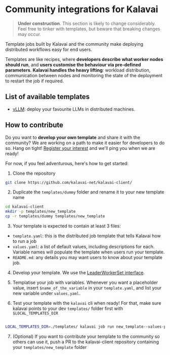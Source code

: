 # Community integrations for Kalavai

> **Under construction**. This section is likely to change considerably. Feel free to tinker with templates, but beware that breaking changes may occur.

Template jobs built by Kalavai and the community make deploying distributed workflows easy for end users.

Templates are like recipes, where **developers describe what worker nodes should run**, and **users customise the behaviour via pre-defined parameters**. **Kalavai handles the heavy lifting**: workload distribution, communication between nodes and monitoring the state of the deployment to restart the job if required.


## List of available templates

- [vLLM](templates/vllm): deploy your favourite LLMs in distributed machines.


## How to contribute

Do you want to **develop your own template** and share it with the community? We are working on a path to make it easier for developers to do so. Hang on tight! [Register your interest](http://eepurl.com/iC89hk) and we'll ping you when we are ready!

For now, if you feel adventurous, here's how to get started:


1. Clone the repository

```bash
git clone https://github.com/kalavai-net/kalavai-client/
```

2. Duplicate the `templates/dummy` folder and rename it to your new template name
```bash
cd kalavai-client
mkdir -p templates/new_template
cp -r templates/dummy templates/new_template
```

3. Your template is expected to contain at least 3 files:
* `template.yaml`: this is the distributed job template that tells Kalavai how to run a job
* `values.yaml`: a list of default values, including descriptions for each. Variable names will populate the template when users run your template.
* `README.md`: any details you may want users to know about your template job.

4. Develop your template. We use the [LeaderWorkerSet interface](https://github.com/kubernetes-sigs/lws/blob/main/docs/examples/sample/README.md).

5. Templatise your job with variables. Whenever you want a placeholder value, insert `$name_of_the_variable` in your `template.yaml`, and list your new variable under `values.yaml`.

6. Test your template with the `kalavai` cli when ready! For that, make sure kalavai points to your dev `templates/` folder first with `$LOCAL_TEMPLATES_DIR`
```bash

LOCAL_TEMPLATES_DIR=./templates/ kalavai job run new_template--values-path templates/new_template/values.yaml
```

7. (Optional) If you want to contribute your template to the community so others can use it, push a PR to the kalavai-client repository containing your `templates/new_template` folder

